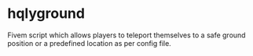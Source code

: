 # hqlyground
Fivem script which allows players to teleport themselves to a safe ground position or a predefined location as per config file.
